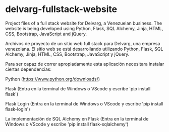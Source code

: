 # delvarg-fullstack-website
Project files of a full stack website for Delvarg, a Venezuelan business. The website is being developed using Python, Flask, SQL Alchemy, Jinja, HTML, CSS, Bootstrap, JavaScript and jQuery.

Archivos de proyecto de un sitio web full stack para Delvarg, una empresa venezolana. El sitio web se está desarrollando utilizando Python, Flask, SQL Alchemy, Jinja, HTML, CSS, Bootstrap, JavaScript y jQuery.

Para ser capaz de correr apropiadamente esta aplicación necesitara instalar ciertas dependencias:

  Python (https://www.python.org/downloads/)
  
  Flask (Entra en la terminal de Windows o VScode y escribe 'pip install flask')
  
  Flask Login (Entra en la terminal de Windows o VScode y escribe 'pip install flask-login')
  
  La implementación de SQL Alchemy en Flask (Entra en la terminal de Windows o VScode y escribe 'pip install flask-sqlalchemy')
